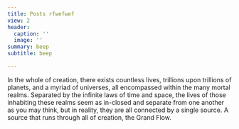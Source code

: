 ```yaml
---
title: Posts rfwefwef
view: 2
header:
  caption: ''
  image: ''
summary: beep
subtitle: beep

---
```

In the whole of creation, there exists countless lives, trillions upon trillions of planets, and a myriad of universes, all encompassed within the many mortal realms. Separated by the infinite laws of time and space, the lives of those inhabiting these realms seem as in-closed and separate from one another as you may think, but in reality, they are all connected by a single source. A source that runs through all of creation, the Grand Flow.